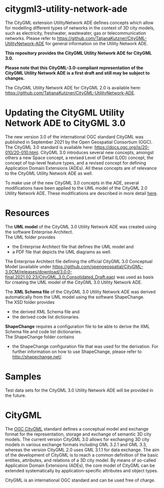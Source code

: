 # citygml3-utility-network-ade

The CityGML extension UtilityNetwork ADE defines concepts which allow for modelling different types of networks in the context of 3D city models, such as electricity, freshwater, wastewater, gas or telecommunication networks.
Please refer to https://github.com/TatjanaKutzner/CityGML-UtilityNetwork-ADE for general information on the Utility Network ADE.

**This repository provides the CityGML Utility Network ADE for CityGML 3.0.**

**Please note that this CityGML-3.0-compliant representation of the CityGML Utility Network ADE is a first draft and still may be subject to changes.**

The CityGML Utility Network ADE for CityGML 2.0 is available here: https://github.com/TatjanaKutzner/CityGML-UtilityNetwork-ADE.

# Updating the CityGML Utility Network ADE to CityGML 3.0

The new version 3.0 of the international OGC standard CityGML was published in September 2021 by the Open Geospatial Consortium (OGC). The  CityGML 3.0 standard is available here: https://docs.ogc.org/is/20-010/20-010.html. CityGML 3.0 introduces several new concepts, amongst others a new Space concept, a revised Level of Detail (LOD) concept, the concept of top-level feature types, and a revised concept for defining Application Domain Extensions (ADEs). All these concepts are of relevance to the CityGML Utility Network ADE as well.

To make use of the new CityGML 3.0 concepts in the ADE, several modifications have been applied to the UML model of the CityGML 2.0 Utility Network ADE. These modifications are described in more detail [here](Modifications.md).

# Resources

The **UML model** of the CityGML 3.0 Utility Network ADE was created using the software Enterprise Architect.  
The UML folder provides
- the Enterprise Architect file that defines the UML model and
- a PDF file that depicts the UML diagrams as well.

The Enterprise Architect file defining the official CityGML 3.0 Conceptual Model (available under https://github.com/opengeospatial/CityGML-3.0CM/releases/download/3.0.0-final.2021.02.23/CityGML_3.0_Consolidated_Draft.eap) was used as basis for creating the UML model of the CityGML 3.0 Utility Network ADE.

The **XML Schema file** of the CityGML 3.0 Utility Network ADE was derived automatically from the UML model using the software ShapeChange.  
The XSD folder provides
- the derived XML Schema file and
- the derived code list dictionaries.

**ShapeChange** requires a configuration file to be able to derive the XML Schema file and code list dictionaries.  
The ShapeChange folder contains
- the ShapeChange configuration file that was used for the derivation.
For further information on how to use ShapeChange, please refer to http://shapechange.net/.

# Samples

Test data sets for the CityGML 3.0 Utility Network ADE will be provided in the future.

# CityGML

The [OGC CityGML](http://www.opengeospatial.org/standards/citygml) standard defines a conceptual model and exchange format for the representation, storage and exchange of semantic 3D city models. The current version CityGML 3.0 allows for exchanging 3D city models in various exchange formats including GML 3.2.1 and GML 3.3, whereas the version CityGML 2.0 uses GML 3.1.1 for data exchange. The aim of the development of CityGML is to reach a common definition of the basic entities, attributes, and relations of a 3D city model. By means of so-called Application Domain Extensions (ADEs), the core model of CityGML can be extended systematically by application-specific attributes and object types.

CityGML is an international OGC standard and can be used free of charge.
